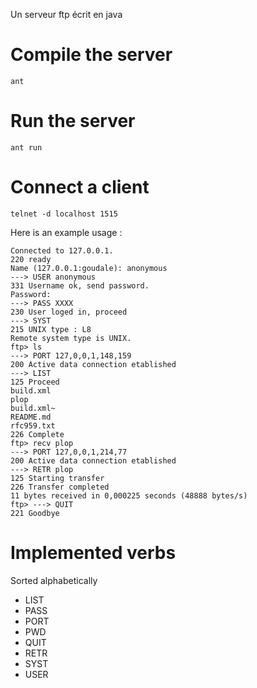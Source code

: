 Un serveur ftp écrit en java

# Compile the server

``ant``

# Run the server

``ant run``

# Connect a client

``telnet -d localhost 1515``

Here is an example usage :

    Connected to 127.0.0.1.
    220 ready
    Name (127.0.0.1:goudale): anonymous
    ---> USER anonymous
    331 Username ok, send password.
    Password:
    ---> PASS XXXX
    230 User loged in, proceed
    ---> SYST
    215 UNIX type : L8
    Remote system type is UNIX.
    ftp> ls
    ---> PORT 127,0,0,1,148,159
    200 Active data connection etablished
    ---> LIST
    125 Proceed
    build.xml
    plop
    build.xml~
    README.md
    rfc959.txt
    226 Complete
    ftp> recv plop
    ---> PORT 127,0,0,1,214,77
    200 Active data connection etablished
    ---> RETR plop
    125 Starting transfer
    226 Transfer completed
    11 bytes received in 0,000225 seconds (48888 bytes/s)
    ftp> ---> QUIT
    221 Goodbye

# Implemented verbs

Sorted alphabetically

   + LIST
   + PASS
   + PORT
   + PWD
   + QUIT
   + RETR
   + SYST
   + USER
